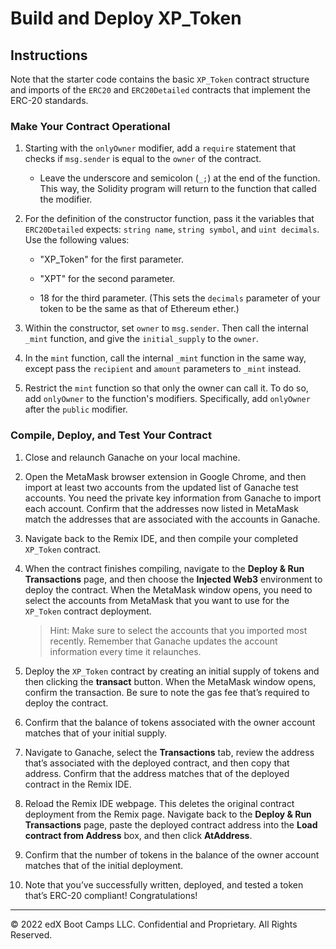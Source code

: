 # Build and Deploy XP_Token

## Instructions

Note that the starter code contains the basic `XP_Token` contract structure and imports of the `ERC20` and `ERC20Detailed` contracts that implement the ERC-20 standards.

### Make Your Contract Operational

1. Starting with the `onlyOwner` modifier, add a `require` statement that checks if `msg.sender` is equal to the `owner` of the contract.

    * Leave the underscore and semicolon (`_;`) at the end of the function. This way, the Solidity program will return to the function that called the modifier.

2. For the definition of the constructor function, pass it the variables that `ERC20Detailed` expects: `string name`, `string symbol`, and `uint decimals`. Use the following values:

      * "XP_Token" for the first parameter.

      * "XPT" for the second parameter.

      * 18 for the third parameter. (This sets the `decimals` parameter of your token to be the same as that of Ethereum ether.)

3. Within the constructor, set `owner` to `msg.sender`. Then call the internal `_mint` function, and give the `initial_supply` to the `owner`.

4. In the `mint` function, call the internal `_mint` function in the same way, except pass the `recipient` and `amount` parameters to `_mint` instead.

5. Restrict the `mint` function so that only the owner can call it. To do so, add `onlyOwner` to the function's modifiers. Specifically, add `onlyOwner` after the `public` modifier.

### Compile, Deploy, and Test Your Contract

1. Close and relaunch Ganache on your local machine.

2. Open the MetaMask browser extension in Google Chrome, and then import at least two accounts from the updated list of Ganache test accounts. You need the private key information from Ganache to import each account. Confirm that the addresses now listed in MetaMask match the addresses that are associated with the accounts in Ganache.

3. Navigate back to the Remix IDE, and then compile your completed `XP_Token` contract.

4. When the contract finishes compiling, navigate to the **Deploy & Run Transactions** page, and then choose the **Injected Web3** environment to deploy the contract. When the MetaMask window opens, you need to select the accounts from MetaMask that you want to use for the `XP_Token` contract deployment.

    > Hint: Make sure to select the accounts that you imported most recently. Remember that Ganache updates the account information every time it relaunches.

5. Deploy the `XP_Token` contract by creating an initial supply of tokens and then clicking the **transact** button. When the MetaMask window opens, confirm the transaction. Be sure to note the gas fee that’s required to deploy the contract.

6. Confirm that the balance of tokens associated with the owner account matches that of your initial supply.

7. Navigate to Ganache, select the **Transactions** tab, review the address that’s associated with the deployed contract, and then copy that address. Confirm that the address matches that of the deployed contract in the Remix IDE.

8. Reload the Remix IDE webpage. This deletes the original contract deployment from the Remix page. Navigate back to the **Deploy & Run Transactions** page, paste the deployed contract address into the **Load contract from Address** box, and then click **AtAddress**.

9. Confirm that the number of tokens in the balance of the owner account matches that of the initial deployment.

10. Note that you’ve successfully written, deployed, and tested a token that’s ERC-20 compliant! Congratulations!

---

© 2022 edX Boot Camps LLC. Confidential and Proprietary. All Rights Reserved.

